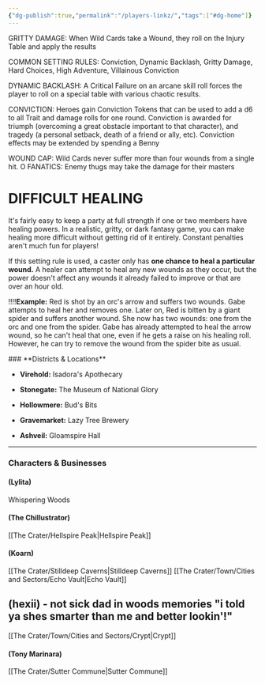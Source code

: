 ```yaml
---
{"dg-publish":true,"permalink":"/players-linkz/","tags":["#dg-home"]}
---
```


GRITTY DAMAGE: When Wild Cards take a Wound, they roll on the Injury Table and apply the results

COMMON SETTING RULES: Conviction, Dynamic Backlash, Gritty Damage, Hard Choices, High Adventure, Villainous Conviction

DYNAMIC BACKLASH: A Critical Failure on an arcane skill roll forces the player to roll on a special table with various chaotic results.

CONVICTION: Heroes gain Conviction Tokens that can be used to add a d6 to all Trait and damage rolls for one round. Conviction is awarded for triumph (overcoming a great obstacle important to that character), and tragedy (a personal setback, death of a friend or ally, etc). Conviction effects may be extended by spending a Benny

WOUND CAP: Wild Cards never suffer more than four wounds from a single hit.
O FANATICS: Enemy thugs may take the damage for their masters

# DIFFICULT HEALING

It's fairly easy to keep a party at full strength if one or two members have healing powers. In a realistic, gritty, or dark fantasy game, you can make healing more difficult without getting rid of it entirely. Constant penalties aren't much fun for players!

If this setting rule is used, a caster only has **one chance to heal a particular wound.** A healer can attempt to heal any new wounds as they occur, but the power doesn't affect any wounds it already failed to improve or that are over an hour old.

!!!!**Example:** Red is shot by an orc's arrow and suffers two wounds. Gabe attempts to heal her and removes one. Later on, Red is bitten by a giant spider and suffers another wound. She now has two wounds: one from the orc and one from the spider. Gabe has already attempted to heal the arrow wound, so he can't heal that one, even if he gets a raise on his healing roll. However, he can try to remove the wound from the spider bite as usual.
<div class="transclusion internal-embed is-loaded"><div class="markdown-embed">






</div></div>
### **Districts & Locations**

- **Virehold:** Isadora's Apothecary
    
- **Stonegate:** The Museum of National Glory
    
- **Hollowmere:** Bud's Bits
    
- **Gravemarket:** Lazy Tree Brewery
    
- **Ashveil:** Gloamspire Hall
    

---

### **Characters & Businesses**

#### **(Lylita)**
Whispering Woods



#### **(The Chillustrator)**
[[The Crater/Hellspire Peak\|Hellspire Peak]]

#### **(Koarn)**
[[The Crater/Stilldeep Caverns\|Stilldeep Caverns]]
[[The Crater/Town/Cities and Sectors/Echo Vault\|Echo Vault]]



## **(hexii)** - not sick dad in woods memories "i told ya shes smarter than me and better lookin'!"
[[The Crater/Town/Cities and Sectors/Crypt\|Crypt]]


#### **(Tony Marinara)**
[[The Crater/Sutter Commune\|Sutter Commune]]
